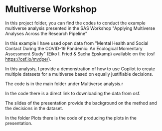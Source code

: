 # Multiverse Workshop
In this project folder, you can find the codes to conduct the example multiverse analysis presented in the SAS Workshop "Applying Multiverse Analyses Across the Research Pipeline"

In this example I have used open data from "Mental Health and Social Contact During the COVID-19 Pandemic: An Ecological Momentary Assessment Study" (Eiko I. Fried & Sacha Epskamp) available on the (osf https://osf.io/mvdpe/).

In this analysis, I provide a demonstration of how to use Copilot to create multiple datasets for a multiverse based on equally justifiable decisions. 

The code is in the main folder under Multiverse analysis.r 

In the code there is a direct link to downloading the data from osf.

The slides of the presentation provide the background on the method and the decisions in the dataset. 

In the folder Plots there is the code of producing the plots in the presentation. 
